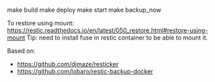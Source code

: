 make build
make deploy
make start
make backup_now

To restore using mount:
https://restic.readthedocs.io/en/latest/050_restore.html#restore-using-mount
Tip: need to install fuse in restic container to be able to mount it.

Based on:
- https://github.com/djmaze/resticker
- https://github.com/lobaro/restic-backup-docker